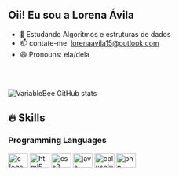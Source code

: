 ## Oii! Eu sou a Lorena Ávila


- 🌱 Estudando Algoritmos e estruturas de dados
- 📫 contate-me: lorenaavila15@outlook.com
- 😄 Pronouns: ela/dela




<br>
<br>

![VariableBee GitHub stats](https://github-readme-stats.vercel.app/api?username=Lorenaavila20&show_icons=true&theme=gotham)



## 🔥 Skills
<!-- Skills: Programming Languages -->
  <div style="flex-basis: 48%;">
    <h3>Programming Languages</h3>
    <img src="https://cdn.jsdelivr.net/gh/devicons/devicon/icons/c/c-original.svg" height="30" width="40" alt="c logo"  />
    <img src="https://cdn.jsdelivr.net/gh/devicons/devicon/icons/html5/html5-original.svg" height="30" width="40" alt="html5 logo"  />
    <img src="https://cdn.jsdelivr.net/gh/devicons/devicon/icons/css3/css3-original.svg" height="30" width="40" alt="css3 logo"  />
    <img src="https://cdn.jsdelivr.net/gh/devicons/devicon/icons/java/java-original.svg"  height="30" width="40" alt="java logo"  />
    <img src="https://cdn.jsdelivr.net/gh/devicons/devicon/icons/cplusplus/cplusplus-original.svg"  height="30" width="40" alt="cplusplus logo"  />
    <img src="https://cdn.jsdelivr.net/gh/devicons/devicon/icons/php/php-original.svg"  height="30" width="40" alt="php logo"  />
  </div>



